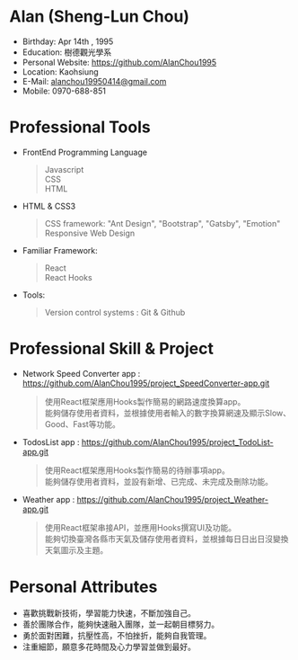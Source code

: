 # Alan (Sheng-Lun Chou)

 - Birthday: Apr 14th , 1995
 - Education: 樹德觀光學系
 - Personal Website: https://github.com/AlanChou1995
 - Location: Kaohsiung
 - E-Mail: alanchou19950414@gmail.com
 - Mobile: 0970-688-851

# Professional Tools <br>

 - FrontEnd Programming Language
   > Javascript <br>
   > CSS <br>
   > HTML
 - HTML & CSS3
   > CSS framework:  "Ant Design",  "Bootstrap",  "Gatsby",  "Emotion"  <br>
   > Responsive Web Design
 - Familiar Framework: 
   > React <br>
   > React Hooks
 - Tools:
   > Version control systems : Git & Github

# Professional Skill & Project<br>

- Network Speed Converter app : https://github.com/AlanChou1995/project_SpeedConverter-app.git
  > 使用React框架應用Hooks製作簡易的網路速度換算app。 <br>
  > 能夠儲存使用者資料，並根據使用者輸入的數字換算網速及顯示Slow、Good、Fast等功能。

- TodosList app : https://github.com/AlanChou1995/project_TodoList-app.git
  > 使用React框架應用Hooks製作簡易的待辦事項app。 <br>
  > 能夠儲存使用者資料，並設有新增、已完成、未完成及刪除功能。

- Weather app : https://github.com/AlanChou1995/project_Weather-app.git
  > 使用React框架串接API，並應用Hooks撰寫UI及功能。 <br>
  > 能夠切換臺灣各縣市天氣及儲存使用者資料，並根據每日日出日沒變換天氣圖示及主題。


# Personal Attributes 

 - 喜歡挑戰新技術，學習能力快速，不斷加強自己。
 - 善於團隊合作，能夠快速融入團隊，並一起朝目標努力。
 - 勇於面對困難，抗壓性高，不怕挫折，能夠自我管理。
 - 注重細節，願意多花時間及心力學習並做到最好。

 

